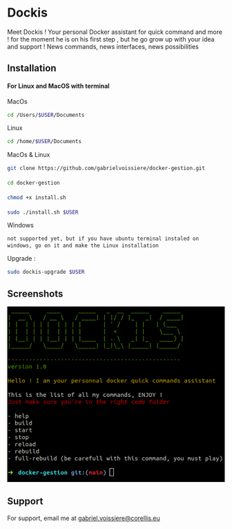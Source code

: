 
# Dockis

Meet Dockis ! Your personal Docker assistant for quick command and more ! for the moment he is on his first step , but he go grow up with your idea and support ! News commands, news interfaces, news possibilities


## Installation
#### For Linux and  MacOS with terminal
MacOs
```bash
cd /Users/$USER/Documents
``` 
Linux
```bash
cd /home/$USER/Documents
```

MacOs & Linux 
```bash
git clone https://github.com/gabrielvoissiere/docker-gestion.git

cd docker-gestion

chmod +x install.sh

sudo ./install.sh $USER
```
Windows
```console
not supported yet, but if you have ubuntu terminal instaled on windows, go on it and make the Linux installation
```

Upgrade :

```bash
sudo dockis-upgrade $USER
```
    
## Screenshots

![App Screenshot](https://github.com/gabrielvoissiere/image/blob/main/dockis_illustration.png?raw=true)


## Support

For support, email me at gabriel.voissiere@corellis.eu


